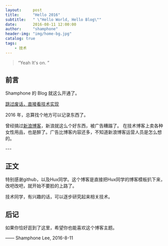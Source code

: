 ```yaml
---
layout:     post
title:      "Hello 2016"
subtitle:   " \"Hello World, Hello Blog\""
date:       2016-08-11 12:00:00
author:     "shamphone"
header-img: "img/home-bg.jpg"
catalog: true
tags:
    - 技术
---
```


> “Yeah It's on. ”


## 前言

Shamphone 的 Blog 就这么开通了。

[跳过废话，直接看技术实现 ](#build) 



2016 年，总算找个地方可以记录东西了。


曾经搞过[新浪博客](http://blog.sina.com.cn/slixf)，新浪就这么个好东西，被广告糟蹋了。 在技术博客上卖各种女性用品，也是醉了。广告比博客内容还多，不知道新浪博客运营人员是怎么想的。 


<p id = "build"></p>
---

## 正文

特别感谢github，以及Hux同学。这个博客是直接把Hux同学的博客模板扒下来，改吧改吧，就开始不要脸的上路了。 

技术同学，有兴趣的话，可以逐步研究起来相关技术。

## 后记

如果你恰好逛到了这里，希望你也能喜欢这个博客主题。

—— Shamphone Lee, 2016-8-11 


